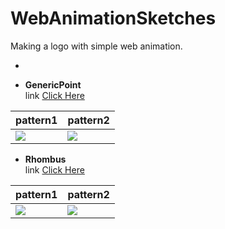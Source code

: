 # WebAnimationSketches
Making a logo with simple web animation.

-

- __GenericPoint__  
link [Click Here](http://ShiraishiKakuya.github.io/WebAnimationSketches/GenericPoints)  

|pattern1|pattern2|
|---|---|
|![](https://raw.githubusercontent.com/ShiraishiKakuya/WebAnimationSketches/master/GenericPoints/img/01.png)|![](https://raw.githubusercontent.com/ShiraishiKakuya/WebAnimationSketches/master/GenericPoints/img/02.png)|



- __Rhombus__  
link [Click Here](http://ShiraishiKakuya.github.io/WebAnimationSketches/GenericPoints)  

|pattern1|pattern2|
|---|---|
|![](https://raw.githubusercontent.com/ShiraishiKakuya/WebAnimationSketches/master/Rhombus/img/02.png)|![](https://raw.githubusercontent.com/ShiraishiKakuya/WebAnimationSketches/master/Rhombus/img/01.png)|